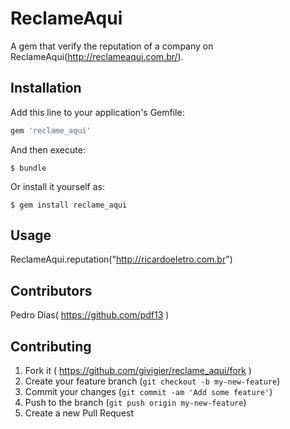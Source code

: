 # ReclameAqui

A gem that verify the reputation of a company on ReclameAqui(http://reclameaqui.com.br/).

## Installation

Add this line to your application's Gemfile:

```ruby
gem 'reclame_aqui'
```

And then execute:

    $ bundle

Or install it yourself as:

    $ gem install reclame_aqui

## Usage

ReclameAqui.reputation("http://ricardoeletro.com.br")

## Contributors
Pedro Dias( https://github.com/pdf13 )

## Contributing

1. Fork it ( https://github.com/givigier/reclame_aqui/fork )
2. Create your feature branch (`git checkout -b my-new-feature`)
3. Commit your changes (`git commit -am 'Add some feature'`)
4. Push to the branch (`git push origin my-new-feature`)
5. Create a new Pull Request
